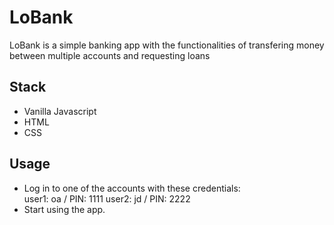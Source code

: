 # LoBank

LoBank is a simple banking app with the functionalities of transfering money between multiple accounts and requesting loans

## Stack

- Vanilla Javascript
- HTML
- CSS

## Usage

- Log in to one of the accounts with these credentials:  
  user1: oa / PIN: 1111
  user2: jd / PIN: 2222
- Start using the app.
